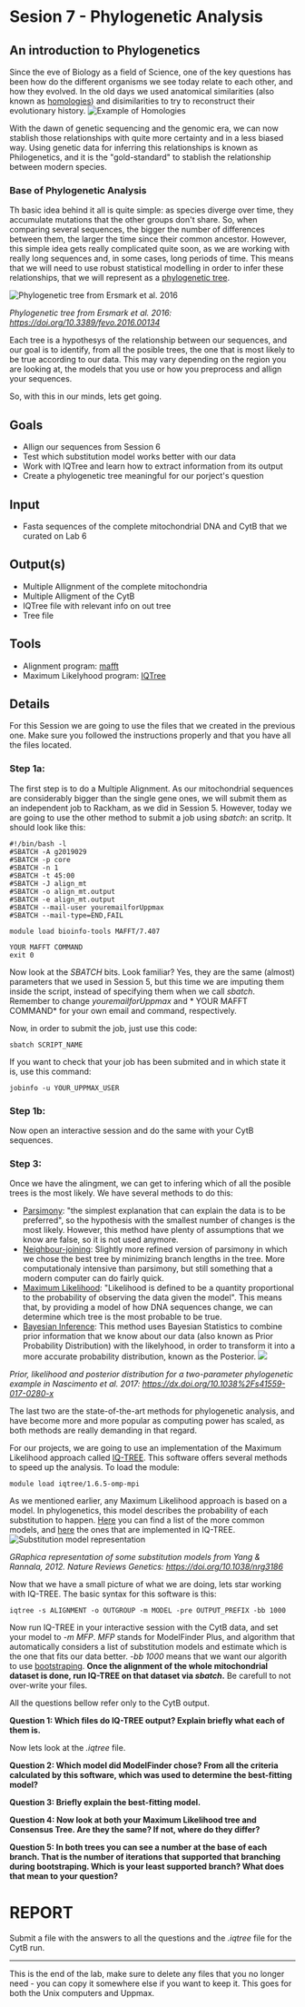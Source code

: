 # Sesion 7 - Phylogenetic Analysis

## An introduction to Phylogenetics
Since the eve of Biology as a field of Science, one of the key questions has been how do the different organisms we see today relate to each other, and how they evolved. In the old days we used anatomical similarities (also known as [homologies](https://en.wikipedia.org/wiki/Homology_(biology))) and disimilarities to try to reconstruct their evolutionary history. 
![Example of Homologies](https://upload.wikimedia.org/wikipedia/commons/thumb/5/5e/Homology_vertebrates-en.svg/1280px-Homology_vertebrates-en.svg.png)

With the dawn of genetic sequencing and the genomic era, we can now stablish those relationships with quite more certainty and in a less biased way. Using genetic data for inferring this relationships is known as Philogenetics, and it is the "gold-standard" to stablish the relationship between modern species. 

### Base of Phylogenetic Analysis 
Th basic idea behind it all is quite simple: as species diverge over time, they accumulate mutations that the other groups don't share. So, when comparing several sequences, the bigger the number of differences between them, the larger the time since their common ancestor. However, this simple idea gets really complicated quite soon, as we are working with really long sequences and, in some cases, long periods of time. This means that we will need to use robust statistical modelling in order to infer these relationships, that we will represent as a [phylogenetic tree](https://en.wikipedia.org/wiki/Phylogenetic_tree).

![Phylogenetic tree from Ersmark et al. 2016](https://upload.wikimedia.org/wikipedia/commons/thumb/2/2f/Phylogenetic_tree_for_wolves.jpg/468px-Phylogenetic_tree_for_wolves.jpg)

*Phylogenetic tree from Ersmark et al. 2016: https://doi.org/10.3389/fevo.2016.00134*

Each tree is a hypothesys of the relationship between our sequences, and our goal is to identify, from all the posible trees, the one that is most likely to be true according to our data. This may vary depending on the region you are looking at, the models that you use or how you preprocess and allign your sequences. 

So, with this in our minds, lets get going. 

## Goals
+ Allign our sequences from Session 6 
+ Test which substitution model works better with our data
+ Work with IQTree and learn how to extract information from its output
+ Create a phylogenetic tree meaningful for our porject's question

## Input
+ Fasta sequences of the complete mitochondrial DNA and CytB that we curated on Lab 6

## Output(s)
+ Multiple Allignment of the complete mitochondria
+ Multiple Alligment of the CytB
+ IQTree file with relevant info on out tree
+ Tree file 

## Tools
+ Alignment program: [mafft](https://mafft.cbrc.jp/alignment/software/)
+ Maximum Likelyhood program: [IQTree](http://www.iqtree.org/)

## Details

For this Session we are going to use the files that we created in the previous one. Make sure you followed the instructions properly and that you have all the files located. 

### Step 1a:

The first step is to do a Multiple Alignment. As our mitochondrial sequences are considerably bigger than the single gene ones, we will submit them as an independent job to Rackham, as we did in Session 5. However, today we are going to use the other method to submit a job using *sbatch*: an scritp. It should look like this:
```
#!/bin/bash -l
#SBATCH -A g2019029
#SBATCH -p core
#SBATCH -n 1
#SBATCH -t 45:00
#SBATCH -J align_mt 
#SBATCH -o align_mt.output 
#SBATCH -e align_mt.output 
#SBATCH --mail-user youremailforUppmax 
#SBATCH --mail-type=END,FAIL

module load bioinfo-tools MAFFT/7.407

YOUR MAFFT COMMAND
exit 0
```

Now look at the *SBATCH* bits. Look familiar? Yes, they are the same (almost) parameters that we used in Session 5, but this time we are imputing them inside the script, instead of specifying them when we call *sbatch*. Remember to change *youremailforUppmax* and * YOUR MAFFT COMMAND* for your own email and command, respectively.

Now, in order to submit the job, just use this code:

```
sbatch SCRIPT_NAME
```

If you want to check that your job has been submited and in which state it is, use this command:
```
jobinfo -u YOUR_UPPMAX_USER
```

### Step 1b:

Now open an interactive session and do the same with your CytB sequences. 

### Step 3:

Once we have the alingment, we can get to infering which of all the posible trees is the most likely. We have several methods to do this:

+ [Parsimony](https://www.mun.ca/biology/scarr/2900_Parsimony_Analysis.htm): "the simplest explanation that can explain the data is to be preferred", so the hypothesis with the smallest number of changes is the most likely. However, this method have plenty of assumptions that we know are false, so it is not used anymore.
+ [Neighbour-joining](https://academic.oup.com/mbe/article/4/4/406/1029664): Slightly more refined version of parsimony in which we chose the best tree by minimizing branch lengths in the tree. More computationaly intensive than parsimony, but still something that a modern computer can do fairly quick.
+ [Maximum Likelihood](http://ib.berkeley.edu/courses/ib200a/lect/ib200a_lect11_Will_likelihood.pdf): "Likelihood is defined to be a quantity proportional to the probability of observing the data given the model". This means that, by providing a model of how DNA sequences change, we can determine which tree is the most probable to be true. 
+ [Bayesian Inference](https://www.sciencemag.org/site/feature/data/1050262.pdf): This method uses Bayesian Statistics to combine prior information that we know about our data (also known as Prior Probability Distribution) with the likelyhood, in order to transform it into a more accurate probability distribution, known as the Posterior.
![](https://www.ncbi.nlm.nih.gov/pmc/articles/PMC5624502/bin/emss-73449-f001.jpg)

*Prior, likelihood and posterior distribution for a two-parameter phylogenetic example in Nascimento et al. 2017: https://dx.doi.org/10.1038%2Fs41559-017-0280-x*

The last two are the state-of-the-art methods for phylogenetic analysis, and have become more and more popular as computing power has scaled, as both methods are really demanding in that regard. 

For our projects, we are going to use an implementation of the Maximum Likelihood approach called [IQ-TREE](http://www.iqtree.org/doc/Tutorial#first-running-example). This software offers several methods to speed up the analysis. To load the module:

```
module load iqtree/1.6.5-omp-mpi
```
As we mentioned earlier, any Maximum Likelihood approach is based on a model. In phylogenetics, this model describes the probability of each substitution to happen. [Here](http://evomics.org/resources/substitution-models/nucleotide-substitution-models/) you can find a list of the more common models, and [here](http://www.iqtree.org/doc/Substitution-Models) the ones that are implemented in IQ-TREE. 
![Substitution model representation](https://media.springernature.com/full/springer-static/image/art%3A10.1038%2Fnrg3186/MediaObjects/41576_2012_Article_BFnrg3186_Fig1_HTML.jpg?as=webp)

*GRaphica representation of some substitution models from Yang & Rannala, 2012. Nature Reviews Genetics: https://doi.org/10.1038/nrg3186*

Now that we have a small picture of what we are doing, lets star working with IQ-TREE. The basic syntax for this software is this:

```
iqtree -s ALIGNMENT -o OUTGROUP -m MODEL -pre OUTPUT_PREFIX -bb 1000
```
Now run IQ-TREE in your interactive session with the CytB data, and set your model to *-m MFP*. *MFP* stands for ModelFinder Plus, and algorithm that automatically considers a list of substitution models and estimate which is the one that fits our data better. *-bb 1000* means that we want our algorith to use [bootstraping](https://en.wikipedia.org/wiki/Bootstrapping_(statistics)). **Once the alignment of the whole mitochondrial dataset is done, run IQ-TREE on that dataset via *sbatch*.** Be carefull to not over-write your files. 

All the questions bellow refer only to the CytB output.

**Question 1: Which files do IQ-TREE output? Explain briefly what each of them is.** 

Now lets look at the *.iqtree* file. 

**Question 2: Which model did ModelFinder chose? From all the criteria calculated by this software, which was used to determine the best-fitting model?**

**Question 3: Briefly explain the best-fitting model.**

**Question 4: Now look at both your Maximum Likelihood tree and Consensus Tree. Are they the same? If not, where do they differ?** 

**Question 5: In both trees you can see a number at the base of each branch. That is the number of iterations that supported that branching during bootstraping. Which is your least supported branch? What does that mean to your question?**

# REPORT

Submit a file with the answers to all the questions and the *.iqtree* file for the CytB run. 

---

This is the end of the lab, make sure to delete any files that you no longer need - you can copy it somewhere else if you want to keep it. This goes for both the Unix computers and Uppmax.

